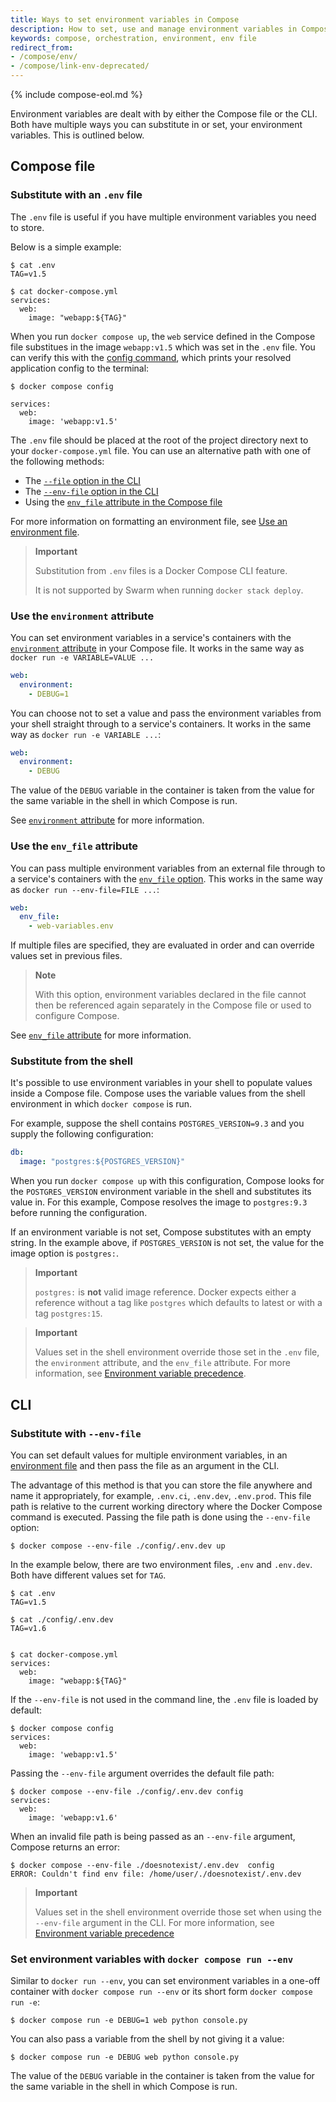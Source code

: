 ```yaml
---
title: Ways to set environment variables in Compose
description: How to set, use and manage environment variables in Compose
keywords: compose, orchestration, environment, env file
redirect_from:
- /compose/env/
- /compose/link-env-deprecated/
---
```

{% include compose-eol.md %}

Environment variables are dealt with by either the Compose file or the CLI. Both have multiple ways you can substitute in or set, your environment variables. This is outlined below. 

## Compose file

### Substitute with an `.env` file

The `.env` file is useful if you have multiple environment variables you need to store.

Below is a simple example: 

```console
$ cat .env
TAG=v1.5

$ cat docker-compose.yml
services:
  web:
    image: "webapp:${TAG}"
```

When you run `docker compose up`, the `web` service defined in the Compose file substitues in the
image `webapp:v1.5` which was set in the `.env` file. You can verify this with the
[config command](../../engine/reference/commandline/compose_config.md), which prints your resolved application config to the terminal:

```console
$ docker compose config

services:
  web:
    image: 'webapp:v1.5'
```

The `.env` file should be placed at the root of the project directory next to your `docker-compose.yml` file. You can use an alternative path with one of the following methods:
- The [`--file` option in the CLI](../reference/index.md#use--f-to-specify-name-and-path-of-one-or-more-compose-files) 
- The [`--env-file` option in the CLI](#substitute-with---env-file)
- Using the [`env_file` attribute in the Compose file](../compose-file/05-services.md#env_file)

For more information on formatting an environment file, see [Use an environment file](env-file.md).

> **Important**
>
> Substitution from `.env` files is a Docker Compose CLI feature.
>
> It is not supported by Swarm when running `docker stack deploy`.

### Use the `environment` attribute

You can set environment variables in a service's containers with the
[`environment` attribute](../compose-file/05-services.md#environment) in your Compose file. It works in the same way as `docker run -e VARIABLE=VALUE ...`

```yaml
web:
  environment:
    - DEBUG=1
```

You can choose not to set a value and pass the environment variables from your shell straight through to a
service's containers. It works in the same way as `docker run -e VARIABLE ...`:

```yaml
web:
  environment:
    - DEBUG
```

The value of the `DEBUG` variable in the container is taken from the value for the same variable in the shell in which Compose is run.

See [`environment` attribute](../compose-file/05-services.md#environment) for more information.

### Use the `env_file` attribute

You can pass multiple environment variables from an external file through to
a service's containers with the [`env_file` option](../compose-file/05-services.md#env_file). This works in the same way as `docker run --env-file=FILE ...`:

```yaml
web:
  env_file:
    - web-variables.env
```

If multiple files are specified, they are evaluated in order and can override values set in previous files.

> **Note**
>
>With this option, environment variables declared in the file cannot then be referenced again separately in the Compose file or used to configure Compose.

See [`env_file` attribute](../compose-file/05-services.md#env_file) for more information.

### Substitute from the shell 

It's possible to use environment variables in your shell to populate values inside a Compose file. Compose uses the variable values from the shell environment in which `docker compose` is run.

For example, suppose the shell contains `POSTGRES_VERSION=9.3` and you supply the following configuration:

```yaml
db:
  image: "postgres:${POSTGRES_VERSION}"
```

When you run `docker compose up` with this configuration, Compose looks for the `POSTGRES_VERSION` environment variable in the shell and substitutes its value in. For this example, Compose resolves the image to `postgres:9.3` before running the configuration.

If an environment variable is not set, Compose substitutes with an empty string. In the example above, if `POSTGRES_VERSION` is not set, the value for the image option is `postgres:`.

> **Important**
>
> `postgres:` is **not** valid image reference. Docker expects either a reference without a tag like `postgres` which defaults to latest or with a tag `postgres:15`.

> **Important**
>
> Values set in the shell environment override those set in the `.env` file, the `environment` attribute, and the `env_file` attribute. For more information, see [Environment variable precedence](envvars-precedence.md).

## CLI

### Substitute with `--env-file`

You can set default values for multiple environment variables, in an [environment file](env-file.md) and then pass the file as an argument in the CLI.

The advantage of this method is that you can store the file anywhere and name it appropriately, for example, `.env.ci`, `.env.dev`, `.env.prod`. This file path is relative to the current working directory where the Docker Compose command is executed. Passing the file path is done using the `--env-file` option:

```console
$ docker compose --env-file ./config/.env.dev up
```

In the example below, there are two environment files, `.env` and `.env.dev`. Both have different values set for `TAG`. 

```console
$ cat .env
TAG=v1.5

$ cat ./config/.env.dev
TAG=v1.6


$ cat docker-compose.yml
services:
  web:
    image: "webapp:${TAG}"
```

If the `--env-file` is not used in the command line, the `.env` file is loaded by default:

```console
$ docker compose config
services:
  web:
    image: 'webapp:v1.5'
```

Passing the `--env-file` argument overrides the default file path:

```console
$ docker compose --env-file ./config/.env.dev config
services:
  web:
    image: 'webapp:v1.6'
```

When an invalid file path is being passed as an `--env-file` argument, Compose returns an error:

```console
$ docker compose --env-file ./doesnotexist/.env.dev  config
ERROR: Couldn't find env file: /home/user/./doesnotexist/.env.dev
```

> **Important**
>
> Values set in the shell environment override those set when using the `--env-file` argument in the CLI. For more information, see [Environment variable precedence](envvars-precedence.md)

### Set environment variables with `docker compose run --env`

Similar to `docker run --env`, you can set environment variables in a one-off
container with `docker compose run --env` or its short form `docker compose run -e`:

```console
$ docker compose run -e DEBUG=1 web python console.py
```

You can also pass a variable from the shell by not giving it a value:

```console
$ docker compose run -e DEBUG web python console.py
```

The value of the `DEBUG` variable in the container is taken from the value for
the same variable in the shell in which Compose is run.
